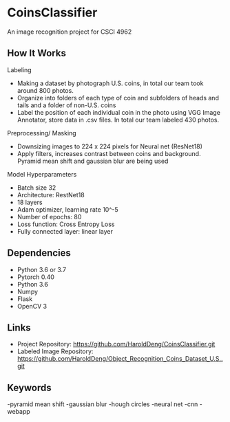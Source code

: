 # CoinsClassifier
An image recognition  project for CSCI 4962

## How It Works
Labeling
- Making a dataset by photograph U.S. coins, in total our team took around 800 photos.
- Organize into folders of each type of coin and subfolders of heads and tails and a folder of non-U.S. coins
- Label the position of each individual coin in the photo using VGG Image Annotator, store data in .csv files. In total our team labeled 430 photos.

Preprocessing/ Masking
- Downsizing images to 224 x 224 pixels for Neural net (ResNet18)
- Apply filters, increases contrast between coins and background. Pyramid mean shift and gaussian blur are being used

Model Hyperparameters
- Batch size 32
- Architecture: RestNet18
- 18 layers
- Adam optimizer, learning rate 10^-5
- Number of epochs: 80
- Loss function: Cross Entropy Loss
- Fully connected layer: linear layer

## Dependencies
- Python 3.6 or 3.7
- Pytorch 0.40
- Python 3.6
- Numpy
- Flask
- OpenCV 3

## Links
- Project Repository: https://github.com/HaroldDeng/CoinsClassifier.git
- Labeled Image Repository: https://github.com/HaroldDeng/Object_Recognition_Coins_Dataset_U.S..git

## Keywords
-pyramid mean shift
-gaussian blur
-hough circles
-neural net
-cnn
-webapp
